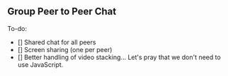 ## Group Peer to Peer Chat

To-do:

- [] Shared chat for all peers
- [] Screen sharing (one per peer)
- [] Better handling of video stacking... Let's pray that we don't need to use JavaScript.
